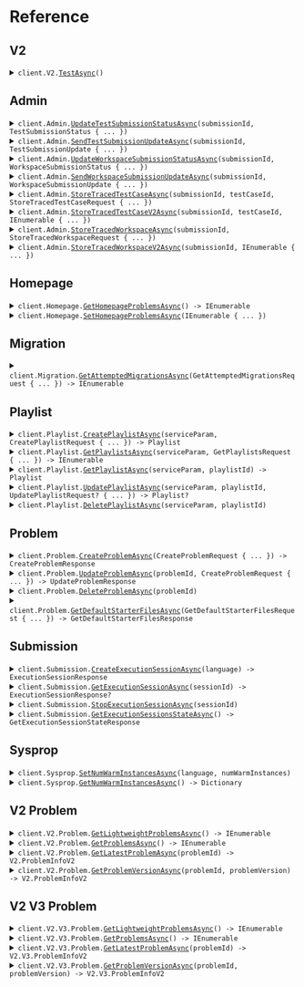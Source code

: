 # Reference
## V2
<details><summary><code>client.V2.<a href="/src/SeedTrace/V2/V2Client.cs">TestAsync</a>()</code></summary>
<dl>
<dd>

#### 🔌 Usage

<dl>
<dd>

<dl>
<dd>

```csharp
await client.V2.TestAsync();
```
</dd>
</dl>
</dd>
</dl>


</dd>
</dl>
</details>

## Admin
<details><summary><code>client.Admin.<a href="/src/SeedTrace/Admin/AdminClient.cs">UpdateTestSubmissionStatusAsync</a>(submissionId, TestSubmissionStatus { ... })</code></summary>
<dl>
<dd>

#### 🔌 Usage

<dl>
<dd>

<dl>
<dd>

```csharp
await client.Admin.UpdateTestSubmissionStatusAsync(
    "d5e9c84f-c2b2-4bf4-b4b0-7ffd7a9ffc32",
    new TestSubmissionStatus(new TestSubmissionStatus.Stopped())
);
```
</dd>
</dl>
</dd>
</dl>

#### ⚙️ Parameters

<dl>
<dd>

<dl>
<dd>

**submissionId:** `string` 
    
</dd>
</dl>

<dl>
<dd>

**request:** `TestSubmissionStatus` 
    
</dd>
</dl>
</dd>
</dl>


</dd>
</dl>
</details>

<details><summary><code>client.Admin.<a href="/src/SeedTrace/Admin/AdminClient.cs">SendTestSubmissionUpdateAsync</a>(submissionId, TestSubmissionUpdate { ... })</code></summary>
<dl>
<dd>

#### 🔌 Usage

<dl>
<dd>

<dl>
<dd>

```csharp
await client.Admin.SendTestSubmissionUpdateAsync(
    "d5e9c84f-c2b2-4bf4-b4b0-7ffd7a9ffc32",
    new TestSubmissionUpdate
    {
        UpdateTime = new DateTime(2024, 01, 15, 09, 30, 00, 000),
        UpdateInfo = new TestSubmissionUpdateInfo(
            new TestSubmissionUpdateInfo.Running(RunningSubmissionState.QueueingSubmission)
        ),
    }
);
```
</dd>
</dl>
</dd>
</dl>

#### ⚙️ Parameters

<dl>
<dd>

<dl>
<dd>

**submissionId:** `string` 
    
</dd>
</dl>

<dl>
<dd>

**request:** `TestSubmissionUpdate` 
    
</dd>
</dl>
</dd>
</dl>


</dd>
</dl>
</details>

<details><summary><code>client.Admin.<a href="/src/SeedTrace/Admin/AdminClient.cs">UpdateWorkspaceSubmissionStatusAsync</a>(submissionId, WorkspaceSubmissionStatus { ... })</code></summary>
<dl>
<dd>

#### 🔌 Usage

<dl>
<dd>

<dl>
<dd>

```csharp
await client.Admin.UpdateWorkspaceSubmissionStatusAsync(
    "d5e9c84f-c2b2-4bf4-b4b0-7ffd7a9ffc32",
    new WorkspaceSubmissionStatus(new WorkspaceSubmissionStatus.Stopped())
);
```
</dd>
</dl>
</dd>
</dl>

#### ⚙️ Parameters

<dl>
<dd>

<dl>
<dd>

**submissionId:** `string` 
    
</dd>
</dl>

<dl>
<dd>

**request:** `WorkspaceSubmissionStatus` 
    
</dd>
</dl>
</dd>
</dl>


</dd>
</dl>
</details>

<details><summary><code>client.Admin.<a href="/src/SeedTrace/Admin/AdminClient.cs">SendWorkspaceSubmissionUpdateAsync</a>(submissionId, WorkspaceSubmissionUpdate { ... })</code></summary>
<dl>
<dd>

#### 🔌 Usage

<dl>
<dd>

<dl>
<dd>

```csharp
await client.Admin.SendWorkspaceSubmissionUpdateAsync(
    "d5e9c84f-c2b2-4bf4-b4b0-7ffd7a9ffc32",
    new WorkspaceSubmissionUpdate
    {
        UpdateTime = new DateTime(2024, 01, 15, 09, 30, 00, 000),
        UpdateInfo = new WorkspaceSubmissionUpdateInfo(
            new WorkspaceSubmissionUpdateInfo.Running(RunningSubmissionState.QueueingSubmission)
        ),
    }
);
```
</dd>
</dl>
</dd>
</dl>

#### ⚙️ Parameters

<dl>
<dd>

<dl>
<dd>

**submissionId:** `string` 
    
</dd>
</dl>

<dl>
<dd>

**request:** `WorkspaceSubmissionUpdate` 
    
</dd>
</dl>
</dd>
</dl>


</dd>
</dl>
</details>

<details><summary><code>client.Admin.<a href="/src/SeedTrace/Admin/AdminClient.cs">StoreTracedTestCaseAsync</a>(submissionId, testCaseId, StoreTracedTestCaseRequest { ... })</code></summary>
<dl>
<dd>

#### 🔌 Usage

<dl>
<dd>

<dl>
<dd>

```csharp
await client.Admin.StoreTracedTestCaseAsync(
    "d5e9c84f-c2b2-4bf4-b4b0-7ffd7a9ffc32",
    "testCaseId",
    new StoreTracedTestCaseRequest
    {
        Result = new TestCaseResultWithStdout
        {
            Result = new TestCaseResult
            {
                ExpectedResult = new VariableValue(new VariableValue.IntegerValue(1)),
                ActualResult = new ActualResult(
                    new ActualResult.ValueInner(
                        new VariableValue(new VariableValue.IntegerValue(1))
                    )
                ),
                Passed = true,
            },
            Stdout = "stdout",
        },
        TraceResponses = new List<TraceResponse>()
        {
            new TraceResponse
            {
                SubmissionId = "d5e9c84f-c2b2-4bf4-b4b0-7ffd7a9ffc32",
                LineNumber = 1,
                ReturnValue = new DebugVariableValue(new DebugVariableValue.IntegerValue(1)),
                ExpressionLocation = new ExpressionLocation { Start = 1, Offset = 1 },
                Stack = new StackInformation
                {
                    NumStackFrames = 1,
                    TopStackFrame = new StackFrame
                    {
                        MethodName = "methodName",
                        LineNumber = 1,
                        Scopes = new List<Scope>()
                        {
                            new Scope
                            {
                                Variables = new Dictionary<string, DebugVariableValue>()
                                {
                                    {
                                        "variables",
                                        new DebugVariableValue(
                                            new DebugVariableValue.IntegerValue(1)
                                        )
                                    },
                                },
                            },
                            new Scope
                            {
                                Variables = new Dictionary<string, DebugVariableValue>()
                                {
                                    {
                                        "variables",
                                        new DebugVariableValue(
                                            new DebugVariableValue.IntegerValue(1)
                                        )
                                    },
                                },
                            },
                        },
                    },
                },
                Stdout = "stdout",
            },
            new TraceResponse
            {
                SubmissionId = "d5e9c84f-c2b2-4bf4-b4b0-7ffd7a9ffc32",
                LineNumber = 1,
                ReturnValue = new DebugVariableValue(new DebugVariableValue.IntegerValue(1)),
                ExpressionLocation = new ExpressionLocation { Start = 1, Offset = 1 },
                Stack = new StackInformation
                {
                    NumStackFrames = 1,
                    TopStackFrame = new StackFrame
                    {
                        MethodName = "methodName",
                        LineNumber = 1,
                        Scopes = new List<Scope>()
                        {
                            new Scope
                            {
                                Variables = new Dictionary<string, DebugVariableValue>()
                                {
                                    {
                                        "variables",
                                        new DebugVariableValue(
                                            new DebugVariableValue.IntegerValue(1)
                                        )
                                    },
                                },
                            },
                            new Scope
                            {
                                Variables = new Dictionary<string, DebugVariableValue>()
                                {
                                    {
                                        "variables",
                                        new DebugVariableValue(
                                            new DebugVariableValue.IntegerValue(1)
                                        )
                                    },
                                },
                            },
                        },
                    },
                },
                Stdout = "stdout",
            },
        },
    }
);
```
</dd>
</dl>
</dd>
</dl>

#### ⚙️ Parameters

<dl>
<dd>

<dl>
<dd>

**submissionId:** `string` 
    
</dd>
</dl>

<dl>
<dd>

**testCaseId:** `string` 
    
</dd>
</dl>

<dl>
<dd>

**request:** `StoreTracedTestCaseRequest` 
    
</dd>
</dl>
</dd>
</dl>


</dd>
</dl>
</details>

<details><summary><code>client.Admin.<a href="/src/SeedTrace/Admin/AdminClient.cs">StoreTracedTestCaseV2Async</a>(submissionId, testCaseId, IEnumerable<TraceResponseV2> { ... })</code></summary>
<dl>
<dd>

#### 🔌 Usage

<dl>
<dd>

<dl>
<dd>

```csharp
await client.Admin.StoreTracedTestCaseV2Async(
    "d5e9c84f-c2b2-4bf4-b4b0-7ffd7a9ffc32",
    "testCaseId",
    new List<TraceResponseV2>()
    {
        new TraceResponseV2
        {
            SubmissionId = "d5e9c84f-c2b2-4bf4-b4b0-7ffd7a9ffc32",
            LineNumber = 1,
            File = new TracedFile { Filename = "filename", Directory = "directory" },
            ReturnValue = new DebugVariableValue(new DebugVariableValue.IntegerValue(1)),
            ExpressionLocation = new ExpressionLocation { Start = 1, Offset = 1 },
            Stack = new StackInformation
            {
                NumStackFrames = 1,
                TopStackFrame = new StackFrame
                {
                    MethodName = "methodName",
                    LineNumber = 1,
                    Scopes = new List<Scope>()
                    {
                        new Scope
                        {
                            Variables = new Dictionary<string, DebugVariableValue>()
                            {
                                {
                                    "variables",
                                    new DebugVariableValue(new DebugVariableValue.IntegerValue(1))
                                },
                            },
                        },
                        new Scope
                        {
                            Variables = new Dictionary<string, DebugVariableValue>()
                            {
                                {
                                    "variables",
                                    new DebugVariableValue(new DebugVariableValue.IntegerValue(1))
                                },
                            },
                        },
                    },
                },
            },
            Stdout = "stdout",
        },
        new TraceResponseV2
        {
            SubmissionId = "d5e9c84f-c2b2-4bf4-b4b0-7ffd7a9ffc32",
            LineNumber = 1,
            File = new TracedFile { Filename = "filename", Directory = "directory" },
            ReturnValue = new DebugVariableValue(new DebugVariableValue.IntegerValue(1)),
            ExpressionLocation = new ExpressionLocation { Start = 1, Offset = 1 },
            Stack = new StackInformation
            {
                NumStackFrames = 1,
                TopStackFrame = new StackFrame
                {
                    MethodName = "methodName",
                    LineNumber = 1,
                    Scopes = new List<Scope>()
                    {
                        new Scope
                        {
                            Variables = new Dictionary<string, DebugVariableValue>()
                            {
                                {
                                    "variables",
                                    new DebugVariableValue(new DebugVariableValue.IntegerValue(1))
                                },
                            },
                        },
                        new Scope
                        {
                            Variables = new Dictionary<string, DebugVariableValue>()
                            {
                                {
                                    "variables",
                                    new DebugVariableValue(new DebugVariableValue.IntegerValue(1))
                                },
                            },
                        },
                    },
                },
            },
            Stdout = "stdout",
        },
    }
);
```
</dd>
</dl>
</dd>
</dl>

#### ⚙️ Parameters

<dl>
<dd>

<dl>
<dd>

**submissionId:** `string` 
    
</dd>
</dl>

<dl>
<dd>

**testCaseId:** `string` 
    
</dd>
</dl>

<dl>
<dd>

**request:** `IEnumerable<TraceResponseV2>` 
    
</dd>
</dl>
</dd>
</dl>


</dd>
</dl>
</details>

<details><summary><code>client.Admin.<a href="/src/SeedTrace/Admin/AdminClient.cs">StoreTracedWorkspaceAsync</a>(submissionId, StoreTracedWorkspaceRequest { ... })</code></summary>
<dl>
<dd>

#### 🔌 Usage

<dl>
<dd>

<dl>
<dd>

```csharp
await client.Admin.StoreTracedWorkspaceAsync(
    "d5e9c84f-c2b2-4bf4-b4b0-7ffd7a9ffc32",
    new StoreTracedWorkspaceRequest
    {
        WorkspaceRunDetails = new WorkspaceRunDetails
        {
            ExceptionV2 = new ExceptionV2(
                new ExceptionV2.Generic(
                    new ExceptionInfo
                    {
                        ExceptionType = "exceptionType",
                        ExceptionMessage = "exceptionMessage",
                        ExceptionStacktrace = "exceptionStacktrace",
                    }
                )
            ),
            Exception = new ExceptionInfo
            {
                ExceptionType = "exceptionType",
                ExceptionMessage = "exceptionMessage",
                ExceptionStacktrace = "exceptionStacktrace",
            },
            Stdout = "stdout",
        },
        TraceResponses = new List<TraceResponse>()
        {
            new TraceResponse
            {
                SubmissionId = "d5e9c84f-c2b2-4bf4-b4b0-7ffd7a9ffc32",
                LineNumber = 1,
                ReturnValue = new DebugVariableValue(new DebugVariableValue.IntegerValue(1)),
                ExpressionLocation = new ExpressionLocation { Start = 1, Offset = 1 },
                Stack = new StackInformation
                {
                    NumStackFrames = 1,
                    TopStackFrame = new StackFrame
                    {
                        MethodName = "methodName",
                        LineNumber = 1,
                        Scopes = new List<Scope>()
                        {
                            new Scope
                            {
                                Variables = new Dictionary<string, DebugVariableValue>()
                                {
                                    {
                                        "variables",
                                        new DebugVariableValue(
                                            new DebugVariableValue.IntegerValue(1)
                                        )
                                    },
                                },
                            },
                            new Scope
                            {
                                Variables = new Dictionary<string, DebugVariableValue>()
                                {
                                    {
                                        "variables",
                                        new DebugVariableValue(
                                            new DebugVariableValue.IntegerValue(1)
                                        )
                                    },
                                },
                            },
                        },
                    },
                },
                Stdout = "stdout",
            },
            new TraceResponse
            {
                SubmissionId = "d5e9c84f-c2b2-4bf4-b4b0-7ffd7a9ffc32",
                LineNumber = 1,
                ReturnValue = new DebugVariableValue(new DebugVariableValue.IntegerValue(1)),
                ExpressionLocation = new ExpressionLocation { Start = 1, Offset = 1 },
                Stack = new StackInformation
                {
                    NumStackFrames = 1,
                    TopStackFrame = new StackFrame
                    {
                        MethodName = "methodName",
                        LineNumber = 1,
                        Scopes = new List<Scope>()
                        {
                            new Scope
                            {
                                Variables = new Dictionary<string, DebugVariableValue>()
                                {
                                    {
                                        "variables",
                                        new DebugVariableValue(
                                            new DebugVariableValue.IntegerValue(1)
                                        )
                                    },
                                },
                            },
                            new Scope
                            {
                                Variables = new Dictionary<string, DebugVariableValue>()
                                {
                                    {
                                        "variables",
                                        new DebugVariableValue(
                                            new DebugVariableValue.IntegerValue(1)
                                        )
                                    },
                                },
                            },
                        },
                    },
                },
                Stdout = "stdout",
            },
        },
    }
);
```
</dd>
</dl>
</dd>
</dl>

#### ⚙️ Parameters

<dl>
<dd>

<dl>
<dd>

**submissionId:** `string` 
    
</dd>
</dl>

<dl>
<dd>

**request:** `StoreTracedWorkspaceRequest` 
    
</dd>
</dl>
</dd>
</dl>


</dd>
</dl>
</details>

<details><summary><code>client.Admin.<a href="/src/SeedTrace/Admin/AdminClient.cs">StoreTracedWorkspaceV2Async</a>(submissionId, IEnumerable<TraceResponseV2> { ... })</code></summary>
<dl>
<dd>

#### 🔌 Usage

<dl>
<dd>

<dl>
<dd>

```csharp
await client.Admin.StoreTracedWorkspaceV2Async(
    "d5e9c84f-c2b2-4bf4-b4b0-7ffd7a9ffc32",
    new List<TraceResponseV2>()
    {
        new TraceResponseV2
        {
            SubmissionId = "d5e9c84f-c2b2-4bf4-b4b0-7ffd7a9ffc32",
            LineNumber = 1,
            File = new TracedFile { Filename = "filename", Directory = "directory" },
            ReturnValue = new DebugVariableValue(new DebugVariableValue.IntegerValue(1)),
            ExpressionLocation = new ExpressionLocation { Start = 1, Offset = 1 },
            Stack = new StackInformation
            {
                NumStackFrames = 1,
                TopStackFrame = new StackFrame
                {
                    MethodName = "methodName",
                    LineNumber = 1,
                    Scopes = new List<Scope>()
                    {
                        new Scope
                        {
                            Variables = new Dictionary<string, DebugVariableValue>()
                            {
                                {
                                    "variables",
                                    new DebugVariableValue(new DebugVariableValue.IntegerValue(1))
                                },
                            },
                        },
                        new Scope
                        {
                            Variables = new Dictionary<string, DebugVariableValue>()
                            {
                                {
                                    "variables",
                                    new DebugVariableValue(new DebugVariableValue.IntegerValue(1))
                                },
                            },
                        },
                    },
                },
            },
            Stdout = "stdout",
        },
        new TraceResponseV2
        {
            SubmissionId = "d5e9c84f-c2b2-4bf4-b4b0-7ffd7a9ffc32",
            LineNumber = 1,
            File = new TracedFile { Filename = "filename", Directory = "directory" },
            ReturnValue = new DebugVariableValue(new DebugVariableValue.IntegerValue(1)),
            ExpressionLocation = new ExpressionLocation { Start = 1, Offset = 1 },
            Stack = new StackInformation
            {
                NumStackFrames = 1,
                TopStackFrame = new StackFrame
                {
                    MethodName = "methodName",
                    LineNumber = 1,
                    Scopes = new List<Scope>()
                    {
                        new Scope
                        {
                            Variables = new Dictionary<string, DebugVariableValue>()
                            {
                                {
                                    "variables",
                                    new DebugVariableValue(new DebugVariableValue.IntegerValue(1))
                                },
                            },
                        },
                        new Scope
                        {
                            Variables = new Dictionary<string, DebugVariableValue>()
                            {
                                {
                                    "variables",
                                    new DebugVariableValue(new DebugVariableValue.IntegerValue(1))
                                },
                            },
                        },
                    },
                },
            },
            Stdout = "stdout",
        },
    }
);
```
</dd>
</dl>
</dd>
</dl>

#### ⚙️ Parameters

<dl>
<dd>

<dl>
<dd>

**submissionId:** `string` 
    
</dd>
</dl>

<dl>
<dd>

**request:** `IEnumerable<TraceResponseV2>` 
    
</dd>
</dl>
</dd>
</dl>


</dd>
</dl>
</details>

## Homepage
<details><summary><code>client.Homepage.<a href="/src/SeedTrace/Homepage/HomepageClient.cs">GetHomepageProblemsAsync</a>() -> IEnumerable<string></code></summary>
<dl>
<dd>

#### 🔌 Usage

<dl>
<dd>

<dl>
<dd>

```csharp
await client.Homepage.GetHomepageProblemsAsync();
```
</dd>
</dl>
</dd>
</dl>


</dd>
</dl>
</details>

<details><summary><code>client.Homepage.<a href="/src/SeedTrace/Homepage/HomepageClient.cs">SetHomepageProblemsAsync</a>(IEnumerable<string> { ... })</code></summary>
<dl>
<dd>

#### 🔌 Usage

<dl>
<dd>

<dl>
<dd>

```csharp
await client.Homepage.SetHomepageProblemsAsync(new List<string>() { "string", "string" });
```
</dd>
</dl>
</dd>
</dl>

#### ⚙️ Parameters

<dl>
<dd>

<dl>
<dd>

**request:** `IEnumerable<string>` 
    
</dd>
</dl>
</dd>
</dl>


</dd>
</dl>
</details>

## Migration
<details><summary><code>client.Migration.<a href="/src/SeedTrace/Migration/MigrationClient.cs">GetAttemptedMigrationsAsync</a>(GetAttemptedMigrationsRequest { ... }) -> IEnumerable<Migration></code></summary>
<dl>
<dd>

#### 🔌 Usage

<dl>
<dd>

<dl>
<dd>

```csharp
await client.Migration.GetAttemptedMigrationsAsync(
    new GetAttemptedMigrationsRequest { AdminKeyHeader = "admin-key-header" }
);
```
</dd>
</dl>
</dd>
</dl>

#### ⚙️ Parameters

<dl>
<dd>

<dl>
<dd>

**request:** `GetAttemptedMigrationsRequest` 
    
</dd>
</dl>
</dd>
</dl>


</dd>
</dl>
</details>

## Playlist
<details><summary><code>client.Playlist.<a href="/src/SeedTrace/Playlist/PlaylistClient.cs">CreatePlaylistAsync</a>(serviceParam, CreatePlaylistRequest { ... }) -> Playlist</code></summary>
<dl>
<dd>

#### 📝 Description

<dl>
<dd>

<dl>
<dd>

Create a new playlist
</dd>
</dl>
</dd>
</dl>

#### 🔌 Usage

<dl>
<dd>

<dl>
<dd>

```csharp
await client.Playlist.CreatePlaylistAsync(
    1,
    new CreatePlaylistRequest
    {
        Datetime = new DateTime(2024, 01, 15, 09, 30, 00, 000),
        OptionalDatetime = new DateTime(2024, 01, 15, 09, 30, 00, 000),
        Body = new PlaylistCreateRequest
        {
            Name = "name",
            Problems = new List<string>() { "problems", "problems" },
        },
    }
);
```
</dd>
</dl>
</dd>
</dl>

#### ⚙️ Parameters

<dl>
<dd>

<dl>
<dd>

**serviceParam:** `int` 
    
</dd>
</dl>

<dl>
<dd>

**request:** `CreatePlaylistRequest` 
    
</dd>
</dl>
</dd>
</dl>


</dd>
</dl>
</details>

<details><summary><code>client.Playlist.<a href="/src/SeedTrace/Playlist/PlaylistClient.cs">GetPlaylistsAsync</a>(serviceParam, GetPlaylistsRequest { ... }) -> IEnumerable<Playlist></code></summary>
<dl>
<dd>

#### 📝 Description

<dl>
<dd>

<dl>
<dd>

Returns the user's playlists
</dd>
</dl>
</dd>
</dl>

#### 🔌 Usage

<dl>
<dd>

<dl>
<dd>

```csharp
await client.Playlist.GetPlaylistsAsync(
    1,
    new GetPlaylistsRequest
    {
        Limit = 1,
        OtherField = "otherField",
        MultiLineDocs = "multiLineDocs",
        OptionalMultipleField = ["optionalMultipleField"],
        MultipleField = ["multipleField"],
    }
);
```
</dd>
</dl>
</dd>
</dl>

#### ⚙️ Parameters

<dl>
<dd>

<dl>
<dd>

**serviceParam:** `int` 
    
</dd>
</dl>

<dl>
<dd>

**request:** `GetPlaylistsRequest` 
    
</dd>
</dl>
</dd>
</dl>


</dd>
</dl>
</details>

<details><summary><code>client.Playlist.<a href="/src/SeedTrace/Playlist/PlaylistClient.cs">GetPlaylistAsync</a>(serviceParam, playlistId) -> Playlist</code></summary>
<dl>
<dd>

#### 📝 Description

<dl>
<dd>

<dl>
<dd>

Returns a playlist
</dd>
</dl>
</dd>
</dl>

#### 🔌 Usage

<dl>
<dd>

<dl>
<dd>

```csharp
await client.Playlist.GetPlaylistAsync(1, "playlistId");
```
</dd>
</dl>
</dd>
</dl>

#### ⚙️ Parameters

<dl>
<dd>

<dl>
<dd>

**serviceParam:** `int` 
    
</dd>
</dl>

<dl>
<dd>

**playlistId:** `string` 
    
</dd>
</dl>
</dd>
</dl>


</dd>
</dl>
</details>

<details><summary><code>client.Playlist.<a href="/src/SeedTrace/Playlist/PlaylistClient.cs">UpdatePlaylistAsync</a>(serviceParam, playlistId, UpdatePlaylistRequest? { ... }) -> Playlist?</code></summary>
<dl>
<dd>

#### 📝 Description

<dl>
<dd>

<dl>
<dd>

Updates a playlist
</dd>
</dl>
</dd>
</dl>

#### 🔌 Usage

<dl>
<dd>

<dl>
<dd>

```csharp
await client.Playlist.UpdatePlaylistAsync(
    1,
    "playlistId",
    new UpdatePlaylistRequest
    {
        Name = "name",
        Problems = new List<string>() { "problems", "problems" },
    }
);
```
</dd>
</dl>
</dd>
</dl>

#### ⚙️ Parameters

<dl>
<dd>

<dl>
<dd>

**serviceParam:** `int` 
    
</dd>
</dl>

<dl>
<dd>

**playlistId:** `string` 
    
</dd>
</dl>

<dl>
<dd>

**request:** `UpdatePlaylistRequest?` 
    
</dd>
</dl>
</dd>
</dl>


</dd>
</dl>
</details>

<details><summary><code>client.Playlist.<a href="/src/SeedTrace/Playlist/PlaylistClient.cs">DeletePlaylistAsync</a>(serviceParam, playlistId)</code></summary>
<dl>
<dd>

#### 📝 Description

<dl>
<dd>

<dl>
<dd>

Deletes a playlist
</dd>
</dl>
</dd>
</dl>

#### 🔌 Usage

<dl>
<dd>

<dl>
<dd>

```csharp
await client.Playlist.DeletePlaylistAsync(1, "playlist_id");
```
</dd>
</dl>
</dd>
</dl>

#### ⚙️ Parameters

<dl>
<dd>

<dl>
<dd>

**serviceParam:** `int` 
    
</dd>
</dl>

<dl>
<dd>

**playlistId:** `string` 
    
</dd>
</dl>
</dd>
</dl>


</dd>
</dl>
</details>

## Problem
<details><summary><code>client.Problem.<a href="/src/SeedTrace/Problem/ProblemClient.cs">CreateProblemAsync</a>(CreateProblemRequest { ... }) -> CreateProblemResponse</code></summary>
<dl>
<dd>

#### 📝 Description

<dl>
<dd>

<dl>
<dd>

Creates a problem
</dd>
</dl>
</dd>
</dl>

#### 🔌 Usage

<dl>
<dd>

<dl>
<dd>

```csharp
await client.Problem.CreateProblemAsync(
    new CreateProblemRequest
    {
        ProblemName = "problemName",
        ProblemDescription = new ProblemDescription
        {
            Boards = new List<ProblemDescriptionBoard>()
            {
                new ProblemDescriptionBoard(new ProblemDescriptionBoard.Html("boards")),
                new ProblemDescriptionBoard(new ProblemDescriptionBoard.Html("boards")),
            },
        },
        Files = new Dictionary<Language, ProblemFiles>()
        {
            {
                Language.Java,
                new ProblemFiles
                {
                    SolutionFile = new SeedTrace.FileInfo
                    {
                        Filename = "filename",
                        Contents = "contents",
                    },
                    ReadOnlyFiles = new List<SeedTrace.FileInfo>()
                    {
                        new SeedTrace.FileInfo { Filename = "filename", Contents = "contents" },
                        new SeedTrace.FileInfo { Filename = "filename", Contents = "contents" },
                    },
                }
            },
        },
        InputParams = new List<VariableTypeAndName>()
        {
            new VariableTypeAndName
            {
                VariableType = new VariableType(new VariableType.IntegerType()),
                Name = "name",
            },
            new VariableTypeAndName
            {
                VariableType = new VariableType(new VariableType.IntegerType()),
                Name = "name",
            },
        },
        OutputType = new VariableType(new VariableType.IntegerType()),
        Testcases = new List<TestCaseWithExpectedResult>()
        {
            new TestCaseWithExpectedResult
            {
                TestCase = new TestCase
                {
                    Id = "id",
                    Params = new List<VariableValue>()
                    {
                        new VariableValue(new VariableValue.IntegerValue(1)),
                        new VariableValue(new VariableValue.IntegerValue(1)),
                    },
                },
                ExpectedResult = new VariableValue(new VariableValue.IntegerValue(1)),
            },
            new TestCaseWithExpectedResult
            {
                TestCase = new TestCase
                {
                    Id = "id",
                    Params = new List<VariableValue>()
                    {
                        new VariableValue(new VariableValue.IntegerValue(1)),
                        new VariableValue(new VariableValue.IntegerValue(1)),
                    },
                },
                ExpectedResult = new VariableValue(new VariableValue.IntegerValue(1)),
            },
        },
        MethodName = "methodName",
    }
);
```
</dd>
</dl>
</dd>
</dl>

#### ⚙️ Parameters

<dl>
<dd>

<dl>
<dd>

**request:** `CreateProblemRequest` 
    
</dd>
</dl>
</dd>
</dl>


</dd>
</dl>
</details>

<details><summary><code>client.Problem.<a href="/src/SeedTrace/Problem/ProblemClient.cs">UpdateProblemAsync</a>(problemId, CreateProblemRequest { ... }) -> UpdateProblemResponse</code></summary>
<dl>
<dd>

#### 📝 Description

<dl>
<dd>

<dl>
<dd>

Updates a problem
</dd>
</dl>
</dd>
</dl>

#### 🔌 Usage

<dl>
<dd>

<dl>
<dd>

```csharp
await client.Problem.UpdateProblemAsync(
    "problemId",
    new CreateProblemRequest
    {
        ProblemName = "problemName",
        ProblemDescription = new ProblemDescription
        {
            Boards = new List<ProblemDescriptionBoard>()
            {
                new ProblemDescriptionBoard(new ProblemDescriptionBoard.Html("boards")),
                new ProblemDescriptionBoard(new ProblemDescriptionBoard.Html("boards")),
            },
        },
        Files = new Dictionary<Language, ProblemFiles>()
        {
            {
                Language.Java,
                new ProblemFiles
                {
                    SolutionFile = new SeedTrace.FileInfo
                    {
                        Filename = "filename",
                        Contents = "contents",
                    },
                    ReadOnlyFiles = new List<SeedTrace.FileInfo>()
                    {
                        new SeedTrace.FileInfo { Filename = "filename", Contents = "contents" },
                        new SeedTrace.FileInfo { Filename = "filename", Contents = "contents" },
                    },
                }
            },
        },
        InputParams = new List<VariableTypeAndName>()
        {
            new VariableTypeAndName
            {
                VariableType = new VariableType(new VariableType.IntegerType()),
                Name = "name",
            },
            new VariableTypeAndName
            {
                VariableType = new VariableType(new VariableType.IntegerType()),
                Name = "name",
            },
        },
        OutputType = new VariableType(new VariableType.IntegerType()),
        Testcases = new List<TestCaseWithExpectedResult>()
        {
            new TestCaseWithExpectedResult
            {
                TestCase = new TestCase
                {
                    Id = "id",
                    Params = new List<VariableValue>()
                    {
                        new VariableValue(new VariableValue.IntegerValue(1)),
                        new VariableValue(new VariableValue.IntegerValue(1)),
                    },
                },
                ExpectedResult = new VariableValue(new VariableValue.IntegerValue(1)),
            },
            new TestCaseWithExpectedResult
            {
                TestCase = new TestCase
                {
                    Id = "id",
                    Params = new List<VariableValue>()
                    {
                        new VariableValue(new VariableValue.IntegerValue(1)),
                        new VariableValue(new VariableValue.IntegerValue(1)),
                    },
                },
                ExpectedResult = new VariableValue(new VariableValue.IntegerValue(1)),
            },
        },
        MethodName = "methodName",
    }
);
```
</dd>
</dl>
</dd>
</dl>

#### ⚙️ Parameters

<dl>
<dd>

<dl>
<dd>

**problemId:** `string` 
    
</dd>
</dl>

<dl>
<dd>

**request:** `CreateProblemRequest` 
    
</dd>
</dl>
</dd>
</dl>


</dd>
</dl>
</details>

<details><summary><code>client.Problem.<a href="/src/SeedTrace/Problem/ProblemClient.cs">DeleteProblemAsync</a>(problemId)</code></summary>
<dl>
<dd>

#### 📝 Description

<dl>
<dd>

<dl>
<dd>

Soft deletes a problem
</dd>
</dl>
</dd>
</dl>

#### 🔌 Usage

<dl>
<dd>

<dl>
<dd>

```csharp
await client.Problem.DeleteProblemAsync("problemId");
```
</dd>
</dl>
</dd>
</dl>

#### ⚙️ Parameters

<dl>
<dd>

<dl>
<dd>

**problemId:** `string` 
    
</dd>
</dl>
</dd>
</dl>


</dd>
</dl>
</details>

<details><summary><code>client.Problem.<a href="/src/SeedTrace/Problem/ProblemClient.cs">GetDefaultStarterFilesAsync</a>(GetDefaultStarterFilesRequest { ... }) -> GetDefaultStarterFilesResponse</code></summary>
<dl>
<dd>

#### 📝 Description

<dl>
<dd>

<dl>
<dd>

Returns default starter files for problem
</dd>
</dl>
</dd>
</dl>

#### 🔌 Usage

<dl>
<dd>

<dl>
<dd>

```csharp
await client.Problem.GetDefaultStarterFilesAsync(
    new GetDefaultStarterFilesRequest
    {
        InputParams = new List<VariableTypeAndName>()
        {
            new VariableTypeAndName
            {
                VariableType = new VariableType(new VariableType.IntegerType()),
                Name = "name",
            },
            new VariableTypeAndName
            {
                VariableType = new VariableType(new VariableType.IntegerType()),
                Name = "name",
            },
        },
        OutputType = new VariableType(new VariableType.IntegerType()),
        MethodName = "methodName",
    }
);
```
</dd>
</dl>
</dd>
</dl>

#### ⚙️ Parameters

<dl>
<dd>

<dl>
<dd>

**request:** `GetDefaultStarterFilesRequest` 
    
</dd>
</dl>
</dd>
</dl>


</dd>
</dl>
</details>

## Submission
<details><summary><code>client.Submission.<a href="/src/SeedTrace/Submission/SubmissionClient.cs">CreateExecutionSessionAsync</a>(language) -> ExecutionSessionResponse</code></summary>
<dl>
<dd>

#### 📝 Description

<dl>
<dd>

<dl>
<dd>

Returns sessionId and execution server URL for session. Spins up server.
</dd>
</dl>
</dd>
</dl>

#### 🔌 Usage

<dl>
<dd>

<dl>
<dd>

```csharp
await client.Submission.CreateExecutionSessionAsync(Language.Java);
```
</dd>
</dl>
</dd>
</dl>

#### ⚙️ Parameters

<dl>
<dd>

<dl>
<dd>

**language:** `Language` 
    
</dd>
</dl>
</dd>
</dl>


</dd>
</dl>
</details>

<details><summary><code>client.Submission.<a href="/src/SeedTrace/Submission/SubmissionClient.cs">GetExecutionSessionAsync</a>(sessionId) -> ExecutionSessionResponse?</code></summary>
<dl>
<dd>

#### 📝 Description

<dl>
<dd>

<dl>
<dd>

Returns execution server URL for session. Returns empty if session isn't registered.
</dd>
</dl>
</dd>
</dl>

#### 🔌 Usage

<dl>
<dd>

<dl>
<dd>

```csharp
await client.Submission.GetExecutionSessionAsync("sessionId");
```
</dd>
</dl>
</dd>
</dl>

#### ⚙️ Parameters

<dl>
<dd>

<dl>
<dd>

**sessionId:** `string` 
    
</dd>
</dl>
</dd>
</dl>


</dd>
</dl>
</details>

<details><summary><code>client.Submission.<a href="/src/SeedTrace/Submission/SubmissionClient.cs">StopExecutionSessionAsync</a>(sessionId)</code></summary>
<dl>
<dd>

#### 📝 Description

<dl>
<dd>

<dl>
<dd>

Stops execution session.
</dd>
</dl>
</dd>
</dl>

#### 🔌 Usage

<dl>
<dd>

<dl>
<dd>

```csharp
await client.Submission.StopExecutionSessionAsync("sessionId");
```
</dd>
</dl>
</dd>
</dl>

#### ⚙️ Parameters

<dl>
<dd>

<dl>
<dd>

**sessionId:** `string` 
    
</dd>
</dl>
</dd>
</dl>


</dd>
</dl>
</details>

<details><summary><code>client.Submission.<a href="/src/SeedTrace/Submission/SubmissionClient.cs">GetExecutionSessionsStateAsync</a>() -> GetExecutionSessionStateResponse</code></summary>
<dl>
<dd>

#### 🔌 Usage

<dl>
<dd>

<dl>
<dd>

```csharp
await client.Submission.GetExecutionSessionsStateAsync();
```
</dd>
</dl>
</dd>
</dl>


</dd>
</dl>
</details>

## Sysprop
<details><summary><code>client.Sysprop.<a href="/src/SeedTrace/Sysprop/SyspropClient.cs">SetNumWarmInstancesAsync</a>(language, numWarmInstances)</code></summary>
<dl>
<dd>

#### 🔌 Usage

<dl>
<dd>

<dl>
<dd>

```csharp
await client.Sysprop.SetNumWarmInstancesAsync(Language.Java, 1);
```
</dd>
</dl>
</dd>
</dl>

#### ⚙️ Parameters

<dl>
<dd>

<dl>
<dd>

**language:** `Language` 
    
</dd>
</dl>

<dl>
<dd>

**numWarmInstances:** `int` 
    
</dd>
</dl>
</dd>
</dl>


</dd>
</dl>
</details>

<details><summary><code>client.Sysprop.<a href="/src/SeedTrace/Sysprop/SyspropClient.cs">GetNumWarmInstancesAsync</a>() -> Dictionary<Language, int></code></summary>
<dl>
<dd>

#### 🔌 Usage

<dl>
<dd>

<dl>
<dd>

```csharp
await client.Sysprop.GetNumWarmInstancesAsync();
```
</dd>
</dl>
</dd>
</dl>


</dd>
</dl>
</details>

## V2 Problem
<details><summary><code>client.V2.Problem.<a href="/src/SeedTrace/V2/Problem/ProblemClient.cs">GetLightweightProblemsAsync</a>() -> IEnumerable<V2.LightweightProblemInfoV2></code></summary>
<dl>
<dd>

#### 📝 Description

<dl>
<dd>

<dl>
<dd>

Returns lightweight versions of all problems
</dd>
</dl>
</dd>
</dl>

#### 🔌 Usage

<dl>
<dd>

<dl>
<dd>

```csharp
await client.V2.Problem.GetLightweightProblemsAsync();
```
</dd>
</dl>
</dd>
</dl>


</dd>
</dl>
</details>

<details><summary><code>client.V2.Problem.<a href="/src/SeedTrace/V2/Problem/ProblemClient.cs">GetProblemsAsync</a>() -> IEnumerable<V2.ProblemInfoV2></code></summary>
<dl>
<dd>

#### 📝 Description

<dl>
<dd>

<dl>
<dd>

Returns latest versions of all problems
</dd>
</dl>
</dd>
</dl>

#### 🔌 Usage

<dl>
<dd>

<dl>
<dd>

```csharp
await client.V2.Problem.GetProblemsAsync();
```
</dd>
</dl>
</dd>
</dl>


</dd>
</dl>
</details>

<details><summary><code>client.V2.Problem.<a href="/src/SeedTrace/V2/Problem/ProblemClient.cs">GetLatestProblemAsync</a>(problemId) -> V2.ProblemInfoV2</code></summary>
<dl>
<dd>

#### 📝 Description

<dl>
<dd>

<dl>
<dd>

Returns latest version of a problem
</dd>
</dl>
</dd>
</dl>

#### 🔌 Usage

<dl>
<dd>

<dl>
<dd>

```csharp
await client.V2.Problem.GetLatestProblemAsync("problemId");
```
</dd>
</dl>
</dd>
</dl>

#### ⚙️ Parameters

<dl>
<dd>

<dl>
<dd>

**problemId:** `string` 
    
</dd>
</dl>
</dd>
</dl>


</dd>
</dl>
</details>

<details><summary><code>client.V2.Problem.<a href="/src/SeedTrace/V2/Problem/ProblemClient.cs">GetProblemVersionAsync</a>(problemId, problemVersion) -> V2.ProblemInfoV2</code></summary>
<dl>
<dd>

#### 📝 Description

<dl>
<dd>

<dl>
<dd>

Returns requested version of a problem
</dd>
</dl>
</dd>
</dl>

#### 🔌 Usage

<dl>
<dd>

<dl>
<dd>

```csharp
await client.V2.Problem.GetProblemVersionAsync("problemId", 1);
```
</dd>
</dl>
</dd>
</dl>

#### ⚙️ Parameters

<dl>
<dd>

<dl>
<dd>

**problemId:** `string` 
    
</dd>
</dl>

<dl>
<dd>

**problemVersion:** `int` 
    
</dd>
</dl>
</dd>
</dl>


</dd>
</dl>
</details>

## V2 V3 Problem
<details><summary><code>client.V2.V3.Problem.<a href="/src/SeedTrace/V2/V3/Problem/ProblemClient.cs">GetLightweightProblemsAsync</a>() -> IEnumerable<V2.V3.LightweightProblemInfoV2></code></summary>
<dl>
<dd>

#### 📝 Description

<dl>
<dd>

<dl>
<dd>

Returns lightweight versions of all problems
</dd>
</dl>
</dd>
</dl>

#### 🔌 Usage

<dl>
<dd>

<dl>
<dd>

```csharp
await client.V2.V3.Problem.GetLightweightProblemsAsync();
```
</dd>
</dl>
</dd>
</dl>


</dd>
</dl>
</details>

<details><summary><code>client.V2.V3.Problem.<a href="/src/SeedTrace/V2/V3/Problem/ProblemClient.cs">GetProblemsAsync</a>() -> IEnumerable<V2.V3.ProblemInfoV2></code></summary>
<dl>
<dd>

#### 📝 Description

<dl>
<dd>

<dl>
<dd>

Returns latest versions of all problems
</dd>
</dl>
</dd>
</dl>

#### 🔌 Usage

<dl>
<dd>

<dl>
<dd>

```csharp
await client.V2.V3.Problem.GetProblemsAsync();
```
</dd>
</dl>
</dd>
</dl>


</dd>
</dl>
</details>

<details><summary><code>client.V2.V3.Problem.<a href="/src/SeedTrace/V2/V3/Problem/ProblemClient.cs">GetLatestProblemAsync</a>(problemId) -> V2.V3.ProblemInfoV2</code></summary>
<dl>
<dd>

#### 📝 Description

<dl>
<dd>

<dl>
<dd>

Returns latest version of a problem
</dd>
</dl>
</dd>
</dl>

#### 🔌 Usage

<dl>
<dd>

<dl>
<dd>

```csharp
await client.V2.V3.Problem.GetLatestProblemAsync("problemId");
```
</dd>
</dl>
</dd>
</dl>

#### ⚙️ Parameters

<dl>
<dd>

<dl>
<dd>

**problemId:** `string` 
    
</dd>
</dl>
</dd>
</dl>


</dd>
</dl>
</details>

<details><summary><code>client.V2.V3.Problem.<a href="/src/SeedTrace/V2/V3/Problem/ProblemClient.cs">GetProblemVersionAsync</a>(problemId, problemVersion) -> V2.V3.ProblemInfoV2</code></summary>
<dl>
<dd>

#### 📝 Description

<dl>
<dd>

<dl>
<dd>

Returns requested version of a problem
</dd>
</dl>
</dd>
</dl>

#### 🔌 Usage

<dl>
<dd>

<dl>
<dd>

```csharp
await client.V2.V3.Problem.GetProblemVersionAsync("problemId", 1);
```
</dd>
</dl>
</dd>
</dl>

#### ⚙️ Parameters

<dl>
<dd>

<dl>
<dd>

**problemId:** `string` 
    
</dd>
</dl>

<dl>
<dd>

**problemVersion:** `int` 
    
</dd>
</dl>
</dd>
</dl>


</dd>
</dl>
</details>
